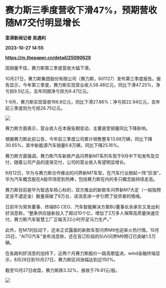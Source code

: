 # 赛力斯三季度营收下滑47%，预期营收随M7交付明显增长
**澎湃新闻记者 吴遇利**

**2023-10-27 14:55**

**https://m.thepaper.cn/detail/25090629**

因销量不佳，赛力斯第三季度营收大幅下滑。

10月27日，赛力斯集团股份有限公司（赛力斯，601127）发布第三季度报告。报告显示，今年第三季度，赛力斯实现营业收入56.48亿元，同比下滑47.25%，净亏损9.5亿元，去年同期净亏损为9.47亿元。

1-9月，赛力斯实现营收166.8亿元，同比下滑27.86%；净亏损22.94亿元，去年前三季度则为亏损26.75亿元。

![](https://imagecloud.thepaper.cn/thepaper/image/275/944/34.png)

赛力斯方面表示，营业收入在本报告期变动，主要是受销量同比下降影响。

根据赛力斯此前公告，今年前三季度公司累计销售整车13.68万辆，同比下降30.65%，其中新能源汽车销量6.8万辆，同比下降25.16%。

赛力斯方面强调，赛力斯汽车新款产品问界新M7系列车型于9月中下旬发布及交付，随着公司产品的逐渐交付，公司的营业收入有望明显增长。

9月12日，华为与赛力斯合作推出的问界新M7车型，在汽车行业掀起一阵“巨浪”，华为汽车概念股在A股市场受到热捧，包括赛力斯在内的多只概念股持续走高。

赛力斯目前是华为智选车核心标的，双方推出的新款车问界新M7大定（一般指预定且不退定金）数量突破了6万台，该消息进一步引燃了投资者的情绪。

日前华为常务董事、终端BG CEO、汽车智能解决方案BU董事长余承东又发出利好消息称，“整条供应链新投入了超过10个亿，增加了2万多人保障高质量快速交付。赛力斯汽车智慧工厂正每天22小时开足马力生产。”

此外，在M7的拉动下，还未正式露面的新款车型问界M9也迎来火热行情。10月25日，“AITO汽车”发布消息称，还在盲订阶段的SUV问界M9预订已突破1.5万辆。

在各路利好消息的加持下，近两个月赛力斯股价一路高歌猛进。wind金融终端显示，8月28日到10月27日，赛力斯区间涨幅达到近150%。

截至10月27日收盘，赛力斯跌3.32%，报收于79.81元/股。

![](https://imagecloud.thepaper.cn/thepaper/image/275/944/82.jpg)